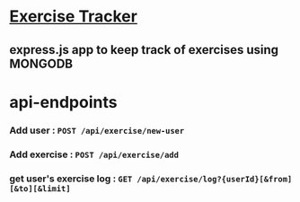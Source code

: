 # [Exercise Tracker](https://www.freecodecamp.org/learn/apis-and-microservices/apis-and-microservices-projects/exercise-tracker)
## express.js app to keep track of exercises using MONGODB

# api-endpoints
### Add user                  : ```POST /api/exercise/new-user```
### Add exercise              : ```POST /api/exercise/add```
### get user's exercise log   : ```GET /api/exercise/log?{userId}[&from][&to][&limit]```
